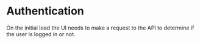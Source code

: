 # Authentication

On the initial load the UI needs to make a request to the API to determine if the user is logged in or not. 

